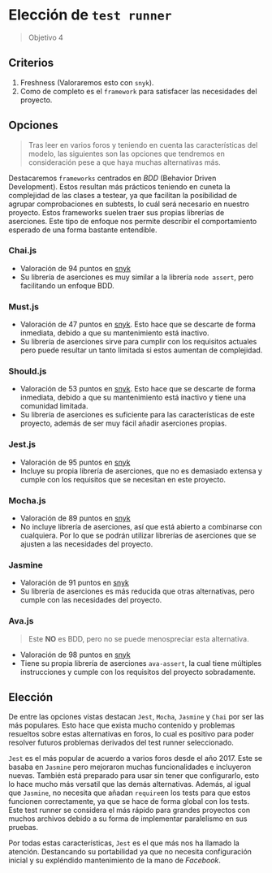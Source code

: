 # Elección de `test runner`
> Objetivo 4

## Criterios
1. Freshness (Valoraremos esto con `snyk`).
2. Como de completo es el `framework` para satisfacer las necesidades del proyecto.

## Opciones
> Tras leer en varios foros y teniendo en cuenta las características del modelo, las siguientes son las opciones que tendremos en consideración pese a que haya muchas alternativas más.

Destacaremos `frameworks` centrados en *BDD* (Behavior Driven Development). Estos resultan más prácticos teniendo en cuneta la complejidad de las clases a testear, ya que facilitan la posibilidad de agrupar comprobaciones en subtests, lo cuál será necesario en nuestro proyecto. Estos frameworks suelen traer sus propias librerías de aserciones. Este tipo de enfoque nos permite describir el comportamiento esperado de una forma bastante entendible.

### Chai.js
* Valoración de 94 puntos en [snyk](https://snyk.io/advisor/npm-package/chai)
* Su librería de aserciones es muy similar a la librería `node assert`, pero facilitando un enfoque BDD.

### Must.js
* Valoración de 47 puntos en [snyk](https://snyk.io/advisor/npm-package/chai). Esto hace que se descarte de forma inmediata, debido a que su mantenimiento está inactivo.
* Su librería de aserciones sirve para cumplir con los requisitos actuales pero puede resultar un tanto limitada si estos aumentan de complejidad.

### Should.js
* Valoración de 53 puntos en [snyk](https://snyk.io/advisor/npm-package/should). Esto hace que se descarte de forma inmediata, debido a que su mantenimiento está inactivo y tiene una comunidad limitada.
* Su librería de aserciones es suficiente para las características de este proyecto, además de ser muy fácil añadir aserciones propias.

### Jest.js
* Valoración de 95 puntos en [snyk](https://snyk.io/advisor/npm-package/jest)
* Incluye su propia librería de aserciones, que no es demasiado extensa y cumple con los requisitos que se necesitan en este proyecto.

### Mocha.js
* Valoración de 89 puntos en [snyk](https://snyk.io/advisor/npm-package/mocha)
* No incluye librería de aserciones, así que está abierto a combinarse con cualquiera. Por lo que se podrán utilizar librerías de aserciones que se ajusten a las necesidades del proyecto.

### Jasmine
* Valoración de 91 puntos en [snyk](https://snyk.io/advisor/npm-package/jasmine)
* Su librería de aserciones es más reducida que otras alternativas, pero cumple con las necesidades del proyecto.

### Ava.js
> Este **NO** es BDD, pero no se puede menospreciar esta alternativa.
* Valoración de 98 puntos en [snyk](https://snyk.io/advisor/npm-package/ava)
* Tiene su propia librería de aserciones `ava-assert`, la cual tiene múltiples instrucciones y cumple con los requisitos del proyecto sobradamente. 

## Elección

De entre las opciones vistas destacan `Jest`, `Mocha`, `Jasmine` y `Chai` por ser las más populares. Esto hace que exista mucho contenido y problemas resueltos sobre estas alternativas en foros, lo cual es positivo para poder resolver futuros problemas derivados del test runner seleccionado.

`Jest` es el más popular de acuerdo a varios foros desde el año 2017. Este se basaba en `Jasmine` pero mejoraron muchas funcionalidades e incluyeron nuevas. También está preparado para usar sin tener que configurarlo, esto lo hace mucho más versatil que las demás alternativas. Además, al igual que `Jasmine`, no necesita que añadan `require`en los tests para que estos funcionen correctamente, ya que se hace de forma global con los tests. Este test runner se considera el más rápido para grandes proyectos con muchos archivos debido a su forma de implementar paralelismo en sus pruebas.

Por todas estas características, `Jest` es el que más nos ha llamado la atención. Destancando su portabilidad ya que no necesita configuración inicial y su expléndido mantenimiento de la mano de *Facebook*.